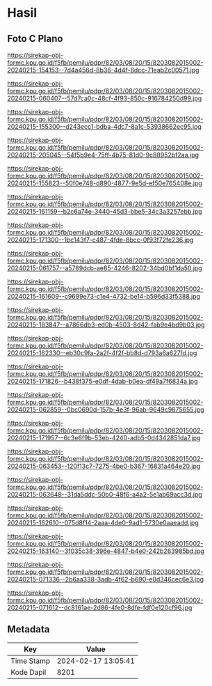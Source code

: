 # Hasil

## Foto C Plano

https://sirekap-obj-formc.kpu.go.id/f5fb/pemilu/pdpr/82/03/08/20/15/8203082015002-20240215-154153--7d4a456d-8b36-4d4f-8dcc-71eab2c00571.jpg

https://sirekap-obj-formc.kpu.go.id/f5fb/pemilu/pdpr/82/03/08/20/15/8203082015002-20240215-060407--57d7ca0c-48cf-4f93-850c-916784250d99.jpg

https://sirekap-obj-formc.kpu.go.id/f5fb/pemilu/pdpr/82/03/08/20/15/8203082015002-20240215-155300--d243ecc1-bdba-4dc7-8a1c-53938662ec95.jpg

https://sirekap-obj-formc.kpu.go.id/f5fb/pemilu/pdpr/82/03/08/20/15/8203082015002-20240215-205045--54f5b9e4-75ff-4b75-81d0-9c88952bf2aa.jpg

https://sirekap-obj-formc.kpu.go.id/f5fb/pemilu/pdpr/82/03/08/20/15/8203082015002-20240215-155823--50f0e748-d890-4877-9e5d-ef50e765408e.jpg

https://sirekap-obj-formc.kpu.go.id/f5fb/pemilu/pdpr/82/03/08/20/15/8203082015002-20240215-161159--b2c6a74e-3440-45d3-bbe5-34c3a3257ebb.jpg

https://sirekap-obj-formc.kpu.go.id/f5fb/pemilu/pdpr/82/03/08/20/15/8203082015002-20240215-171300--1bc143f7-c487-4fde-8bcc-0f93f72fe236.jpg

https://sirekap-obj-formc.kpu.go.id/f5fb/pemilu/pdpr/82/03/08/20/15/8203082015002-20240215-061757--a5789dcb-ae85-4246-8202-34bd0bf1da50.jpg

https://sirekap-obj-formc.kpu.go.id/f5fb/pemilu/pdpr/82/03/08/20/15/8203082015002-20240215-161609--c9699e73-c1e4-4732-be14-b596d33f5388.jpg

https://sirekap-obj-formc.kpu.go.id/f5fb/pemilu/pdpr/82/03/08/20/15/8203082015002-20240215-183847--a7866db3-ed0b-4503-8d42-fab9e4bd9b03.jpg

https://sirekap-obj-formc.kpu.go.id/f5fb/pemilu/pdpr/82/03/08/20/15/8203082015002-20240215-162330--eb30c9fa-2a2f-4f2f-bb8d-d793a6a627fd.jpg

https://sirekap-obj-formc.kpu.go.id/f5fb/pemilu/pdpr/82/03/08/20/15/8203082015002-20240215-171826--b438f375-e0df-4dab-b0ea-df49a7f6834a.jpg

https://sirekap-obj-formc.kpu.go.id/f5fb/pemilu/pdpr/82/03/08/20/15/8203082015002-20240215-062859--0bc0690d-157b-4e3f-96ab-9649c9875655.jpg

https://sirekap-obj-formc.kpu.go.id/f5fb/pemilu/pdpr/82/03/08/20/15/8203082015002-20240215-171957--6c3e6f9b-53eb-4240-adb5-0d4342851da7.jpg

https://sirekap-obj-formc.kpu.go.id/f5fb/pemilu/pdpr/82/03/08/20/15/8203082015002-20240215-063453--120f13c7-7275-4be0-b367-16831a464e20.jpg

https://sirekap-obj-formc.kpu.go.id/f5fb/pemilu/pdpr/82/03/08/20/15/8203082015002-20240215-063648--31da5ddc-50b0-48f6-a4a2-5e1ab69acc3d.jpg

https://sirekap-obj-formc.kpu.go.id/f5fb/pemilu/pdpr/82/03/08/20/15/8203082015002-20240215-162610--075d8f14-2aaa-4de0-9ad1-5730e0aaeadd.jpg

https://sirekap-obj-formc.kpu.go.id/f5fb/pemilu/pdpr/82/03/08/20/15/8203082015002-20240215-163140--3f035c38-396e-4847-b4e0-242b263985bd.jpg

https://sirekap-obj-formc.kpu.go.id/f5fb/pemilu/pdpr/82/03/08/20/15/8203082015002-20240215-071336--2b6aa338-3adb-4f62-b690-e0d346cec6e3.jpg

https://sirekap-obj-formc.kpu.go.id/f5fb/pemilu/pdpr/82/03/08/20/15/8203082015002-20240215-071612--dc8161ae-2d86-4fe0-8dfe-fdf0e120cf96.jpg


## Metadata

| Key        | Value               |
| ---------- | ------------------- |
| Time Stamp | 2024-02-17 13:05:41 |
| Kode Dapil | 8201                |



